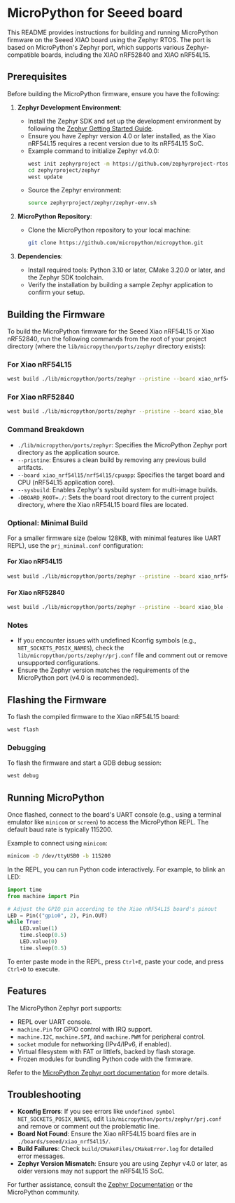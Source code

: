 # MicroPython for Seeed board

This README provides instructions for building and running MicroPython firmware on the Seeed XIAO board using the Zephyr RTOS. The port is based on MicroPython's Zephyr port, which supports various Zephyr-compatible boards, including the XIAO nRF52840 and XIAO nRF54L15.

## Prerequisites

Before building the MicroPython firmware, ensure you have the following:

1. **Zephyr Development Environment**:
   - Install the Zephyr SDK and set up the development environment by following the [Zephyr Getting Started Guide](https://docs.zephyrproject.org/latest/getting_started/index.html).
   - Ensure you have Zephyr version 4.0 or later installed, as the Xiao nRF54L15 requires a recent version due to its nRF54L15 SoC.
   - Example command to initialize Zephyr v4.0.0:
     ```bash
     west init zephyrproject -m https://github.com/zephyrproject-rtos/zephyr --mr v4.0.0
     cd zephyrproject/zephyr
     west update
     ```
   - Source the Zephyr environment:
     ```bash
     source zephyrproject/zephyr/zephyr-env.sh
     ```

2. **MicroPython Repository**:
   - Clone the MicroPython repository to your local machine:
     ```bash
     git clone https://github.com/micropython/micropython.git
     ```

4. **Dependencies**:
   - Install required tools: Python 3.10 or later, CMake 3.20.0 or later, and the Zephyr SDK toolchain.
   - Verify the installation by building a sample Zephyr application to confirm your setup.

## Building the Firmware

To build the MicroPython firmware for the Seeed Xiao nRF54L15 or Xiao nRF52840, run the following commands from the root of your project directory (where the `lib/micropython/ports/zephyr` directory exists):

### For Xiao nRF54L15
```bash
west build ./lib/micropython/ports/zephyr --pristine --board xiao_nrf54l15/nrf54l15/cpuapp --sysbuild -- -DBOARD_ROOT=./
```

### For Xiao nRF52840
```bash
west build ./lib/micropython/ports/zephyr --pristine --board xiao_ble
```

### Command Breakdown
- `./lib/micropython/ports/zephyr`: Specifies the MicroPython Zephyr port directory as the application source.
- `--pristine`: Ensures a clean build by removing any previous build artifacts.
- `--board xiao_nrf54l15/nrf54l15/cpuapp`: Specifies the target board and CPU (nRF54L15 application core).
- `--sysbuild`: Enables Zephyr's sysbuild system for multi-image builds.
- `-DBOARD_ROOT=./`: Sets the board root directory to the current project directory, where the Xiao nRF54L15 board files are located.

### Optional: Minimal Build
For a smaller firmware size (below 128KB, with minimal features like UART REPL), use the `prj_minimal.conf` configuration:

#### For Xiao nRF54L15
```bash
west build ./lib/micropython/ports/zephyr --pristine --board xiao_nrf54l15/nrf54l15/cpuapp --sysbuild -- -DBOARD_ROOT=./ -DCONF_FILE=prj_minimal.conf
```

#### For Xiao nRF52840
```bash
west build ./lib/micropython/ports/zephyr --pristine --board xiao_ble -- -DCONF_FILE=prj_minimal.conf
```

### Notes
- If you encounter issues with undefined Kconfig symbols (e.g., `NET_SOCKETS_POSIX_NAMES`), check the `lib/micropython/ports/zephyr/prj.conf` file and comment out or remove unsupported configurations.
- Ensure the Zephyr version matches the requirements of the MicroPython port (v4.0 is recommended).

## Flashing the Firmware

To flash the compiled firmware to the Xiao nRF54L15 board:

```bash
west flash
```

### Debugging
To flash the firmware and start a GDB debug session:

```bash
west debug
```

## Running MicroPython

Once flashed, connect to the board's UART console (e.g., using a terminal emulator like `minicom` or `screen`) to access the MicroPython REPL. The default baud rate is typically 115200.

Example to connect using `minicom`:
```bash
minicom -D /dev/ttyUSB0 -b 115200
```

In the REPL, you can run Python code interactively. For example, to blink an LED:

```python
import time
from machine import Pin

# Adjust the GPIO pin according to the Xiao nRF54L15 board's pinout
LED = Pin(("gpio0", 2), Pin.OUT)
while True:
    LED.value(1)
    time.sleep(0.5)
    LED.value(0)
    time.sleep(0.5)
```

To enter paste mode in the REPL, press `Ctrl+E`, paste your code, and press `Ctrl+D` to execute.

## Features
The MicroPython Zephyr port supports:
- REPL over UART console.
- `machine.Pin` for GPIO control with IRQ support.
- `machine.I2C`, `machine.SPI`, and `machine.PWM` for peripheral control.
- `socket` module for networking (IPv4/IPv6, if enabled).
- Virtual filesystem with FAT or littlefs, backed by flash storage.
- Frozen modules for bundling Python code with the firmware.

Refer to the [MicroPython Zephyr port documentation](https://github.com/micropython/micropython/tree/master/ports/zephyr) for more details.

## Troubleshooting
- **Kconfig Errors**: If you see errors like `undefined symbol NET_SOCKETS_POSIX_NAMES`, edit `lib/micropython/ports/zephyr/prj.conf` and remove or comment out the problematic line.
- **Board Not Found**: Ensure the Xiao nRF54L15 board files are in `./boards/seeed/xiao_nrf54l15/`.
- **Build Failures**: Check `build/CMakeFiles/CMakeError.log` for detailed error messages.
- **Zephyr Version Mismatch**: Ensure you are using Zephyr v4.0 or later, as older versions may not support the nRF54L15 SoC.

For further assistance, consult the [Zephyr Documentation](https://docs.zephyrproject.org) or the MicroPython community.